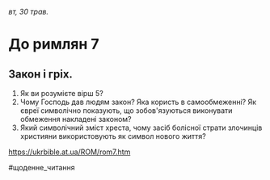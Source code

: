 
_вт, 30 трав._

# До римлян 7

## Закон і гріх.
1. Як ви розумієте вірш 5?
2. Чому Господь дав людям закон? Яка користь в самообмеженні? Як євреї символічно показують, що зобов'язуються виконувати обмеження накладені законом?
3. Який символічний зміст хреста, чому засіб болісної страти злочинців християни використовують як символ нового життя?

https://ukrbible.at.ua/ROM/rom7.htm 

#щоденне_читання
